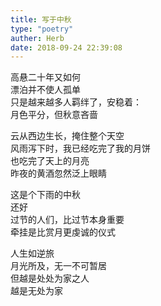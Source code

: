 ```yaml
---  
title: 写于中秋  
type: "poetry"  
auther: Herb  
date: 2018-09-24 22:39:08  
---  
```

高悬二十年又如何  
漂泊并不使人孤单  
只是越来越多人羁绊了，安稳着：  
月色平分，但秋意吝啬  

云从西边生长，掩住整个天空  
风雨泻下时，我已经吃完了我的月饼  
也吃完了天上的月亮  
昨夜的黄酒忽然泛上眼睛  

这是个下雨的中秋  
还好  
过节的人们，比过节本身重要  
牵挂是比赏月更虔诚的仪式  

人生如逆旅  
月光所及，无一不可暂居  
但越是处处为家之人  
越是无处为家